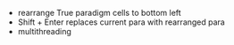 * rearrange True paradigm cells to bottom left
* Shift + Enter replaces current para with rearranged para
* multithreading
